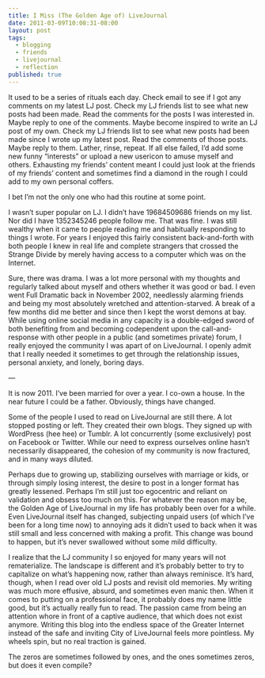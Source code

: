 ```yaml
---
title: I Miss (The Golden Age of) LiveJournal
date: 2011-03-09T10:08:31-08:00
layout: post
tags:
  - blogging
  - friends
  - livejournal
  - reflection
published: true
---
```

It used to be a series of rituals each day. Check email to see if I got any comments on my latest LJ post. Check my LJ friends list to see what new posts had been made. Read the comments for the posts I was interested in. Maybe reply to one of the comments. Maybe become inspired to write an LJ post of my own. Check my LJ friends list to see what new posts had been made since I wrote up my latest post. Read the comments of those posts. Maybe reply to them. Lather, rinse, repeat. If all else failed, I&#8217;d add some new funny &#8220;interests&#8221; or upload a new usericon to amuse myself and others. Exhausting my friends&#8217; content meant I could just look at the friends of my friends&#8217; content and sometimes find a diamond in the rough I could add to my own personal coffers.

I bet I&#8217;m not the only one who had this routine at some point.

<!--more-->

I wasn&#8217;t super popular on LJ. I didn&#8217;t have 19684509686 friends on my list. Nor did I have 1352345246 people follow me. That was fine. I was still wealthy when it came to people reading me and habitually responding to things I wrote. For years I enjoyed this fairly consistent back-and-forth with both people I knew in real life and complete strangers that crossed the Strange Divide by merely having access to a computer which was on the Internet.

Sure, there was drama. I was a lot more personal with my thoughts and regularly talked about myself and others whether it was good or bad. I even went Full Dramatic back in November 2002, needlessly alarming friends and being my most absolutely wretched and attention-starved. A break of a few months did me better and since then I kept the worst demons at bay. While using online social media in any capacity is a double-edged sword of both benefiting from and becoming codependent upon the call-and-response with other people in a public (and sometimes private) forum, I really enjoyed the community I was apart of on LiveJournal. I openly admit that I really needed it sometimes to get through the relationship issues, personal anxiety, and lonely, boring days.

&#8212;

It is now 2011. I&#8217;ve been married for over a year. I co-own a house. In the near future I could be a father. Obviously, things have changed.

Some of the people I used to read on LiveJournal are still there. A lot stopped posting or left. They created their own blogs. They signed up with WordPress (hee hee) or Tumblr. A lot concurrently (some exclusively) post on Facebook or Twitter. While our need to express ourselves online hasn&#8217;t necessarily disappeared, the cohesion of my community is now fractured, and in many ways diluted.

Perhaps due to growing up, stabilizing ourselves with marriage or kids, or through simply losing interest, the desire to post in a longer format has greatly lessened. Perhaps I&#8217;m still just too egocentric and reliant on validation and obsess too much on this. For whatever the reason may be, the Golden Age of LiveJournal in my life has probably been over for a while. Even LiveJournal itself has changed, subjecting unpaid users (of which I&#8217;ve been for a long time now) to annoying ads it didn&#8217;t used to back when it was still small and less concerned with making a profit. This change was bound to happen, but it&#8217;s never swallowed without some mild difficulty.

I realize that the LJ community I so enjoyed for many years will not rematerialize. The landscape is different and it&#8217;s probably better to try to capitalize on what&#8217;s happening now, rather than always reminisce. It&#8217;s hard, though, when I read over old LJ posts and revisit old memories. My writing was much more effusive, absurd, and sometimes even manic then. When it comes to putting on a professional face, it probably does my name little good, but it&#8217;s actually really fun to read. The passion came from being an attention whore in front of a captive audience, that which does not exist anymore. Writing this blog into the endless space of the Greater Internet instead of the safe and inviting City of LiveJournal feels more pointless. My wheels spin, but no real traction is gained.

The zeros are sometimes followed by ones, and the ones sometimes zeros, but does it even compile?
